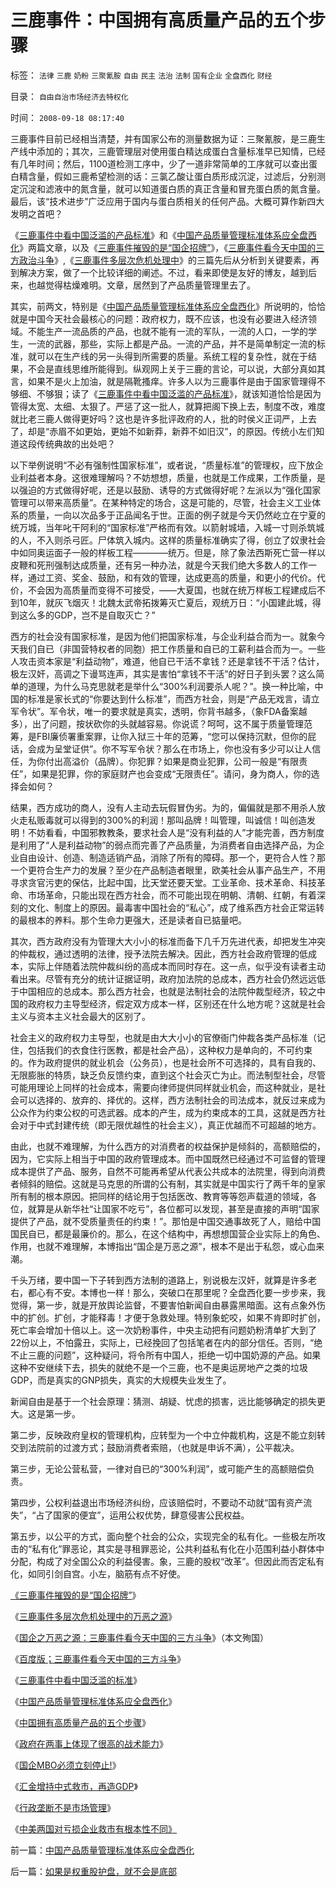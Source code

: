 # 三鹿事件：中国拥有高质量产品的五个步骤

标签： `法律` `三鹿` `奶粉` `三聚氰胺` `自由` `民主` `法治` `法制` `国有企业` `全盘西化` `财经` 

目录： `自由自治市场经济去特权化`

时间： `2008-09-18 08:17:40`

三鹿事件目前已经相当清楚，并有国家公布的测量数据为证：三聚氰胺，是三鹿生产线中添加的；其次，三鹿管理层对使用蛋白精达成蛋白含量标准早已知情，已经有几年时间；然后，1100道检测工序中，少了一道非常简单的工序就可以查出蛋白精含量，假如三鹿希望检测的话：三氯乙酸让蛋白质形成沉淀，过滤后，分别测定沉淀和滤液中的氮含量，就可以知道蛋白质的真正含量和冒充蛋白质的氮含量。最后，该“技术进步”广泛应用于国内与蛋白质相关的任何产品。大概可算作新四大发明之首吧？

《[三鹿事件中看中国泛滥的产品标准](../../../2008/9/16/三鹿事件中看中国泛滥的标准.md)》和《[中国产品质量管理标准体系应全盘西化](../../../2008/9/17/中国产品质量管理标准体系应全盘西化.md)》两篇文章，以及《[三鹿事件摧毁的是“国企招牌”](../../../2008/9/13/好事？坏事？三鹿事件摧毁的是“国企招牌”.md)》，《[三鹿事件看今天中国的三方政治斗争](http://blog.sina.com.cn/s/blog_5563a64d0100ak0k.html)》,《[三鹿事件多层次危机处理中](../../../2008/9/15/三鹿事件多层次危机处理中挖掘根源.md)》的三篇先后从分析到关键要素，再到解决方案，做了一个比较详细的阐述。不过，看来即使是友好的博友，越到后来，也越觉得枯燥难明。文章，居然到了产品质量管理里去了。

其实，前两文，特别是《[中国产品质量管理标准体系应全盘西化](../../../2008/9/17/中国产品质量管理标准体系应全盘西化.md)》所说明的，恰恰就是中国今天社会最核心的问题：政府权力，既不应该，也没有必要进入经济领域。不能生产一流品质的产品，也就不能有一流的军队，一流的人口，一学的学生，一流的武器，那些，实际上都是产品。一流的产品，并不是简单制定一流的标准，就可以在生产线的另一头得到所需要的质量。系统工程的复杂性，就在于结果，不会是直线思维所能得到。纵观网上关于三鹿的言论，可以说，大部分真如其言，如果不是火上加油，就是隔靴搔痒。许多人以为三鹿事件是由于国家管理得不够细、不够狠；读了《[三鹿事件中看中国泛滥的产品标准](../../../2008/9/16/三鹿事件中看中国泛滥的标准.md)》，就该知道恰恰是因为管得太宽、太细、太狠了。严惩了这一批人，就算把阁下换上去，制度不改，难度就比老三鹿人做得更好吗？这也是许多批评政府的人，批的时侯义正词严，上去了，却是“赤眉不如更始，更始不如新莽，新莽不如旧汉”，的原因。传统小左们知道这段传统典故的出处吧？

以下举例说明“不必有强制性国家标准”，或者说，“质量标准”的管理权，应下放企业利益者本身。这很难理解吗？不妨想想，质量，也就是工作成果，工作质量，是以强迫的方式做得好呢，还是以鼓励、诱导的方式做得好呢？左派以为“强化国家管理可以带来高质量”。在某种特定的场合，这是可能的，尽管，社会主义工业体系的质量，一向以次品多于正品闻名于世。正面的例子就是今天仍然屹立在宁夏的统万城，当年叱干阿利的“国家标准”严格而有效。以箭射城墙，入城一寸则杀筑城的人，不入则杀弓匠。尸体筑入城内。这样的质量标准确实了得，创立了奴隶社会中如同奥运面子一般的样板工程————统万。但是，除了象法西斯死亡营一样以皮鞭和死刑强制达成质量，还有另一种办法，就是今天我们绝大多数人的工作一样，通过工资、奖金、鼓励，和有效的管理，达成更高的质量，和更小的代价。代价，不会因为高质量而变得不可接受，——大夏国，也就在统万样板工程建成后不到10年，就灰飞烟灭！北魏太武帝拓拨筹灭亡夏后，观统万日：“小国建此城，得到这么多的GDP，岂不是自取灭亡？”

西方的社会没有国家标准，是因为他们把国家标准，与企业利益合而为一。就象今天我们自已（非国营特权者的同胞）把工作质量和自已的工薪利益合而为一。一些人攻击资本家是“利益动物”，难道，他自已干活不拿钱？还是拿钱不干活？估计，极左汉奸，高调之下谩骂连声，其实是害怕“拿钱不干活”的好日子到头罢？这么简单的道理，为什么马克思就老是举什么“300%利润要杀人呢？”。换一种比喻，中国的标准是家长式的“你要达到什么标准”，而西方社会，则是“产品无戏言，请立军令状”。军令状，唯一的要求就是真实，透明，你背书越多，（象FDA备案越多），出了问题，按状砍你的头就越容易。你说谎？呵呵，这不属于质量管理范筹，是FBI廉侦署重案罪，让你入狱三十年的范筹，“您可以保持沉默，但你的屁话，会成为呈堂证供”。你不写军令状？那么在市场上，你也没有多少可以让人信任，为你付出高溢价（品牌）。你犯罪？如果是商业犯罪，公司一般是“有限责任”，如果是犯罪，你的家庭财产也会变成“无限责任”。请问，身为商人，你的选择会如何？

结果，西方成功的商人，没有人主动去玩假冒伪劣。为的，偏偏就是那不用杀人放火走私贩毒就可以得到的300%的利润！那叫品牌！叫管理，叫诚信！叫创造发明！不妨看看，中国邪教教条，要求社会人是“没有利益的人”才能完善，西方制度是利用了“人是利益动物”的弱点而完善了产品质量，为消费者自由选择产品，为企业自由设计、创造、制造适销产品，消除了所有的障碍。那一个，更符合人性？那一个更符合生产力的发展？至少在产品制造者眼里，欧美社会从事产品生产，不用寻求贪官污吏的保估，比起中国，比天堂还要天堂。工业革命、技术革命、科技革命、市场革命，只能出现在西方社会，而不可能出现在明朝、清朝、红朝，有着深刻的文化、制度上的原因。最毒害中国社会的“私心”，成了维系西方社会正常运转的最根本的养料。那个生命力更强大，还是读者自已掂量吧。

其次，西方政府没有为管理大大小小的标准而备下几千万先进代表，却把发生冲突的仲裁权，通过透明的法律，授予法院去解决。因此，西方社会政府管理的低成本，实际上伴随着法院仲裁纠纷的高成本而同时存在。这一点，似乎没有读者主动看出来。尽管有充分的统计证据证明，政府加法院的总成本，西方社会仍然远远低于中国相应的总成本。那么西方社会，也就是法制社会的法院仲裁型经济，较之中国的政府权力主导型经济，假定双方成本一样，区别还在什么地方呢？这就是社会主义与资本主义社会最大的区别了。

社会主义的政府权力主导型，也就是由大大小小的官僚衙门仲裁各类产品标准（记住，包括我们的衣食住行医教，都是社会产品），这种权力是单向的，不可约束的。作为政府提供的就业机会（公务员），也是社会所不可选择的，具有自我的、无限膨胀的特质，缺乏负反馈约束，直到这个社会灭亡为止。而法制型社会，尽管可能用理论上同样的社会成本，需要向律师提供同样就业机会，而这种就业，是社会可以选择的、放弃的、择优的。这样，西方法制社会的司法成本，就反过来成为公众作为约束公权的可选武器。成本的产生，成为约束成本的工具，这就是西方社会对于中式封建传统（即无限优越性的社会主义），真正优越而不可超越的地方。

由此，也就不难理解，为什么西方的对消费者的权益保护是倾斜的，高额赔偿的，因为，它实际上相当于中国的政府管理成本。而中国既然已经通过不可监督的管理成本提供了产品、服务，自然不可能再希望从代表公共成本的法院里，得到向消费者倾斜的赔偿。这就是马克思的所谓的公有制，其实就是中国实行了两千年的皇家所有制的根本原因。把同样的结论用于包括医改、教育等等怨声载道的领域，各位，就算是从新华社“让国家不吃亏”，各位都可以发现，甚至是直接的声明“国家提供了产品，就不受质量责任的约束！”。那怕是中国交通事故死了人，赔给中国国民自已，都是最廉价的。那么，在这个结构中，再想想国营企业实际上的角色、作用，也就不难理解，本博指出“国企是万恶之源”，根本不是出于私怨，或心血来潮。

千头万绪，要中国一下子转到西方法制的道路上，别说极左汉奸，就算是许多老右，都心有不安。本博也一样！那么，突破口在那里呢？全盘西化要一步步来，我觉得，第一步，就是开放舆论监督，不要害怕新闻自由暴露黑暗面。这有点象外伤中的扩创。扩创，才能释毒！才便于急救处理。特别象蛇咬，如果不肯即时扩创，死亡率会增加十倍以上。这一次奶粉事件，中央主动把有问题奶粉清单扩大到了22份以上，不怕露丑，实际上，已经挽回了包括笔者在内的部分信任。否则，“绝不止三鹿的问题”，这种疑问，将令所有中国人，拒绝一切中国奶源的产品。如果这种不安继续下去，损失的就绝不是一个三鹿，也不是奥运房地产之类的垃圾GDP，而是真实的GNP损失，真实的大规模失业发生了。

新闻自由是基于一个社会原理：猜测、胡疑、忧虑的损害，远比能够确定的损失更大。这是第一步。

第二步，反映政府皇权的管理机构，应转型为一个中立仲裁机构，这是不能立刻转交到法院前的过渡方式；鼓励消费者索赔，（也就是申诉不满），公平裁决。

第三步，无论公营私营，一律对自已的“300%利润”，或可能产生的高额赔偿负责。

第四步，公权利益退出市场经济纠纷，应该赔偿时，不要动不动就“国有资产流失”，“占了国家的便宜”，运用公权优势，肆意侵害公民权益。

第五步，以公平的方式，面向整个社会的公众，实现完全的私有化。一些极左所攻击的“私有化”罪恶论，其实是寻租罪恶论，公共利益私有化在小范围利益小群体中分配，构成了对全国公众的利益侵害。象，三鹿的股权“改革”。但因此而否定私有化，如同引剑自宫。小左，脑筋有点不好使。

[《三鹿事件摧毁的是“国企招牌”](../../../2008/9/13/好事？坏事？三鹿事件摧毁的是“国企招牌”.md)》

《[三鹿事件多层次危机处理中的万恶之源](../../../2008/9/15/三鹿事件多层次危机处理中挖掘根源.md)》

《[国企之万恶之源：三鹿事件看今天中国的三方斗争](http://blog.sina.com.cn/s/blog_5563a64d0100ak0k.html)》（本文殉国）

《[百度版；三鹿事件看今天中国的三方斗争](http://hi.baidu.com/darthchn/blog/item/1f7f2ccb3c20448ec8176837.html)》

《[三鹿事件中看中国泛滥的标准](../../../2008/9/16/三鹿事件中看中国泛滥的标准.md)》

《[中国产品质量管理标准体系应全盘西化](../../../2008/9/17/中国产品质量管理标准体系应全盘西化.md)》

《[中国拥有高质量产品的五个步骤](../../../2008/9/18/三鹿事件：中国拥有高质量产品的五个步骤.md)》

《[政府在两事上体现了很高的战术能力](../../../2008/9/20/公共危机和应对例.md)》

《[国企MBO必须立刻停止!](../../../2008/9/21/三鹿股权提醒中国：国企MBO必须立刻停止!全部作废!.md)》

《[汇金增持中式救市，再造GDP](../../../2008/9/24/美国借中国钱救命.md)》

《[行政垄断不是市场管理](../../../2008/11/27/的哥要罢工：行政垄断不是市场管理.md)》

《[中美两国对亏损企业救市有根本性不同》](../../../2008/12/4/中美两国对亏损企业救市有根本性不同.md)



前一篇：[中国产品质量管理标准体系应全盘西化](../../../2008/9/17/中国产品质量管理标准体系应全盘西化.md)

后一篇：[如果是权重股护盘，就不会是底部](../../../2008/9/18/如果是权重股护盘，就不会是底部.md)